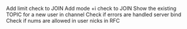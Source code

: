 Add limit check to JOIN
Add mode +i check to JOIN
Show the existing TOPIC for a new user in channel
Check if errors are handled server bind
Check if nums are allowed in user nicks in RFC
